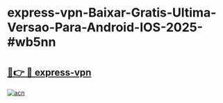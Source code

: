 # express-vpn-Baixar-Gratis-Ultima-Versao-Para-Android-IOS-2025-#wb5nn

# <h2><a href="https://ainizakaria.my?title=express-vpn&ref=22M">🔗👉 🔴 express-vpn</a></h2>

[![acn](https://github.com/user-attachments/assets/0f9c940e-d8b0-45ae-aac7-cd30a18b3e1c)](https://ainizakaria.my?title=express-vpn&ref=22M)

